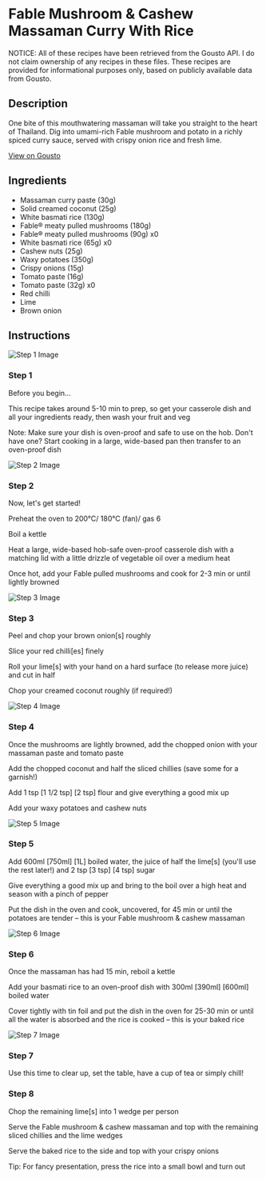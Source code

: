 # Fable Mushroom & Cashew Massaman Curry With Rice

NOTICE: All of these recipes have been retrieved from the Gousto API. I do not claim ownership of any recipes in these files. These recipes are provided for informational purposes only, based on publicly available data from Gousto.

## Description

One bite of this mouthwatering massaman will take you straight to the heart of Thailand. Dig into umami-rich Fable mushroom and potato in a richly spiced curry sauce, served with crispy onion rice and fresh lime. 

[View on Gousto](https://www.gousto.co.uk/recipes/cookbook/se-asia-fable-mushroom-cashew-massaman-curry-crispy-onion-rice)

## Ingredients

- Massaman curry paste (30g)
- Solid creamed coconut (25g)
- White basmati rice (130g)
- Fable® meaty pulled mushrooms (180g)
- Fable® meaty pulled mushrooms (90g) x0
- White basmati rice (65g) x0
- Cashew nuts (25g)
- Waxy potatoes (350g)
- Crispy onions (15g)
- Tomato paste (16g)
- Tomato paste (32g) x0
- Red chilli
- Lime
- Brown onion

## Instructions

![Step 1 Image](https://production-media.gousto.co.uk/cms/recipe-step-image/step-1-1723200898577-x200.jpg)

### Step 1

Before you begin...

This recipe takes around 5-10 min to prep, so get your casserole dish and all your ingredients ready, then wash your fruit and veg

Note: Make sure your dish is oven-proof and safe to use on the hob. Don't have one? Start cooking in a large, wide-based pan then transfer to an oven-proof dish

![Step 2 Image](https://production-media.gousto.co.uk/cms/recipe-step-image/step-2-1723200902133-x200.jpg)

### Step 2

Now, let's get started!

Preheat the oven to 200°C/ 180°C (fan)/ gas 6

Boil a kettle

Heat a large, wide-based hob-safe oven-proof casserole dish with a matching lid with a little drizzle of vegetable oil over a medium heat

Once hot, add your Fable pulled mushrooms and cook for 2-3 min or until lightly browned

![Step 3 Image](https://production-media.gousto.co.uk/cms/recipe-step-image/step-3-1723200905609-x200.jpg)

### Step 3

Peel and chop your brown onion[s] roughly

Slice your red chilli[es] finely

Roll your lime[s] with your hand on a hard surface (to release more juice) and cut in half

Chop your creamed coconut roughly (if required!)

![Step 4 Image](https://production-media.gousto.co.uk/cms/recipe-step-image/step-4-1723200913780-x200.jpg)

### Step 4

Once the mushrooms are lightly browned, add the chopped onion with your massaman paste and tomato paste

Add the chopped coconut and half the sliced chillies (save some for a garnish!)

Add 1 tsp <span class="text-purple">[1 1/2 tsp]</span> <span class="text-danger">[2 tsp] </span>flour and give everything a good mix up

Add your waxy potatoes and cashew nuts

![Step 5 Image](https://production-media.gousto.co.uk/cms/recipe-step-image/step-5-1723200916786-x200.jpg)

### Step 5

Add 600ml <span class="text-purple">[750ml]</span> <span class="text-danger">[1L]</span> boiled water, the juice of half the lime[s] (you'll use the rest later!) and 2 tsp <span class="text-purple">[3 tsp]<span class="text-danger"> </span>[4 tsp] </span>sugar

Give everything a good mix up and bring to the boil over a high heat and season with a pinch of pepper

Put the dish in the oven and cook, uncovered, for 45 min or until the potatoes are tender – this is your Fable mushroom & cashew massaman

![Step 6 Image](https://production-media.gousto.co.uk/cms/recipe-step-image/step-6-1723200920830-x200.jpg)

### Step 6

Once the massaman has had 15 min, reboil a kettle

Add your basmati rice to an oven-proof dish with 300ml <span class="text-purple">[390ml]</span> <span class="text-danger">[600ml]</span> boiled water

Cover tightly with tin foil and put the dish in the oven for 25-30 min or until all the water is absorbed and the rice is cooked – this is your baked rice

![Step 7 Image](https://production-media.gousto.co.uk/cms/recipe-step-image/step-7-1723200924281-x200.jpg)

### Step 7

Use this time to clear up, set the table, have a cup of tea or simply chill!

### Step 8

Chop the remaining lime[s] into 1 wedge per person

Serve the Fable mushroom & cashew massaman and top with the remaining sliced chillies and the lime wedges

Serve the baked rice to the side and top with your crispy onions

Tip: For fancy presentation, press the rice into a small bowl and turn out

